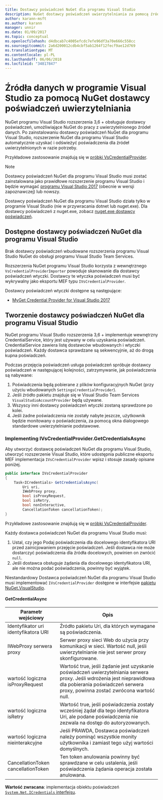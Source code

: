 ```yaml
---
title: Dostawcy poświadczeń NuGet dla programu Visual Studio
description: NuGet dostawcy poświadczeń uwierzytelniania za pomocą źródła zaimplementowanie interfejsu IVsCredentialProvider rozszerzenia programu Visual Studio.
author: karann-msft
ms.author: karann
manager: unnir
ms.date: 01/09/2017
ms.topic: conceptual
ms.openlocfilehash: d4dbcab7c4005efcdc7efe96df3a70e666c558cc
ms.sourcegitcommit: 2a6d200012cdb4cbf5ab1264f12fecf9ae12d769
ms.translationtype: MT
ms.contentlocale: pl-PL
ms.lasthandoff: 06/06/2018
ms.locfileid: "34817847"
---
```

# <a name="authenticating-feeds-in-visual-studio-with-nuget-credential-providers"></a>Źródła danych w programie Visual Studio za pomocą NuGet dostawcy poświadczeń uwierzytelniania

NuGet programu Visual Studio rozszerzenia 3,6 + obsługuje dostawcy poświadczeń, umożliwiające NuGet do pracy z uwierzytelnionego źródeł danych.
Po zainstalowaniu dostawcy poświadczeń NuGet dla programu Visual Studio, rozszerzenie NuGet dla programu Visual Studio automatycznie uzyskać i odświeżyć poświadczenia dla źródeł uwierzytelnionych w razie potrzeby.

Przykładowe zastosowanie znajdują się w [próbki VsCredentialProvider](https://github.com/NuGet/Samples/tree/master/VsCredentialProvider).

> [!Note]
> Dostawcy poświadczeń NuGet dla programu Visual Studio musi zostać zainstalowana jako prawidłowe rozszerzenie programu Visual Studio i będzie wymagać [programu Visual Studio 2017](https://aka.ms/vs/15/preview/vs_enterprise) (obecnie w wersji zapoznawczej) lub nowszy.
>
> Dostawcy poświadczeń NuGet dla programu Visual Studio działa tylko w programie Visual Studio (nie w przywracania dotnet lub nuget.exe). Dla dostawcy poświadczeń z nuget.exe, zobacz [nuget.exe dostawcy poświadczeń](nuget-exe-Credential-providers.md).

## <a name="available-nuget-credential-providers-for-visual-studio"></a>Dostępne dostawcy poświadczeń NuGet dla programu Visual Studio

Brak dostawcy poświadczeń wbudowane rozszerzenia programu Visual Studio NuGet do obsługi programu Visual Studio Team Services.

Rozszerzenia NuGet programu Visual Studio korzysta z wewnętrznego `VsCredentialProviderImporter` powoduje skanowanie dla dostawcy poświadczeń wtyczki. Dostawcy te wtyczka poświadczeń musi być wykrywalny jako eksportu MEF typu `IVsCredentialProvider`.

Dostawcy poświadczeń wtyczki dostępne są następujące:

- [MyGet Credential Provider for Visual Studio 2017](http://docs.myget.org/docs/reference/credential-provider-for-visual-studio)

## <a name="creating-a-nuget-credential-provider-for-visual-studio"></a>Tworzenie dostawcy poświadczeń NuGet dla programu Visual Studio

NuGet programu Visual Studio rozszerzenia 3,6 + implementuje wewnętrzny CredentialService, który jest używany w celu uzyskania poświadczeń. CredentialService zawiera listę dostawców wbudowanych i wtyczki poświadczeń. Każdy dostawca sprawdzane są sekwencyjnie, aż do drogą kupna poświadczeń.

Podczas przejęcia poświadczeń usługa poświadczeń spróbuje dostawcy poświadczeń w następującej kolejności, zatrzymywanie, jak poświadczenia są nabywane:

1. Poświadczenia będą pobierane z plików konfiguracyjnych NuGet (przy użyciu wbudowanych `SettingsCredentialProvider`).
1. Jeśli źródło pakietu znajduje się w Visual Studio Team Services `VisualStudioAccountProvider` będą używane.
1. Wszyscy inni dostawcy poświadczeń wtyczki zostaną sprawdzone po kolei.
1. Jeśli żadne poświadczenia nie zostały nabyte jeszcze, użytkownik będzie monitowany o poświadczenia, za pomocą okna dialogowego standardowe uwierzytelnianie podstawowe.

### <a name="implementing-ivscredentialprovidergetcredentialsasync"></a>Implementing IVsCredentialProvider.GetCredentialsAsync

Aby utworzyć dostawcę poświadczeń NuGet dla programu Visual Studio, utworzyć rozszerzenie Visual Studio, które udostępnia publiczne eksportu MEF implementacja `IVsCredentialProvider` wpisz i stosuje zasady opisane poniżej.

```cs
public interface IVsCredentialProvider
{
    Task<ICredentials> GetCredentialsAsync(
        Uri uri,
        IWebProxy proxy,
        bool isProxyRequest,
        bool isRetry,
        bool nonInteractive,
        CancellationToken cancellationToken);
}
```

Przykładowe zastosowanie znajdują się w [próbki VsCredentialProvider](https://github.com/NuGet/Samples/tree/master/VsCredentialProvider).

Każdy dostawca poświadczeń NuGet dla programu Visual Studio musi:

1. Ustal, czy jego Podaj poświadczenia dla docelowego identyfikatora URI przed zainicjowaniem przejęcie poświadczeń. Jeśli dostawca nie może dostarczyć poświadczenia dla źródła docelowych, powinien on zwrócić `null`.
1. Jeśli dostawca obsługuje żądania dla docelowego identyfikatora URI, ale nie można podać poświadczenia, powinny być wyjątek.

Niestandardowy Dostawca poświadczeń NuGet dla programu Visual Studio musi implementować `IVsCredentialProvider` dostępne w interfejsie [pakietu NuGet.VisualStudio](https://www.nuget.org/packages/NuGet.VisualStudio/).

#### <a name="getcredentialasync"></a>GetCredentialAsync

| Parametr wejściowy |Opis|
| ----------------|-----------|
| Identyfikator uri identyfikatora URI | Źródło pakietu Uri, dla których wymagane są poświadczenia.|
| IWebProxy serwera proxy | Serwer proxy sieci Web do użycia przy komunikacji w sieci. Wartość null, jeśli uwierzytelnianie nie jest serwer proxy skonfigurowane. |
| wartość logiczna isProxyRequest | Wartość true, jeśli żądanie jest uzyskanie poświadczeń uwierzytelniania serwera proxy. Jeśli wdrożenia jest nieprawidłowa dla pobierania poświadczeń serwera proxy, powinna zostać zwrócona wartość null. |
| wartość logiczna isRetry | Wartość true, jeśli poświadczenia zostały wcześniej żądał dla tego identyfikatora Uri, ale podane poświadczenia nie zezwala na dostęp do autoryzowanych. |
| wartość logiczna nieinterakcyjne | Jeśli PRAWDA, Dostawca poświadczeń należy pominąć wszystkie monity użytkownika i zamiast tego użyj wartości domyślnych. |
| CancellationToken cancellationToken | Ten token anulowania powinny być sprawdzane w celu ustalenia, jeśli poświadczenia żądania operacja została anulowana. |

**Wartość zwracana**: implementacja obiektu poświadczeń [ `System.Net.ICredentials` interfejsu](/dotnet/api/system.net.icredentials?view=netstandard-2.0).
